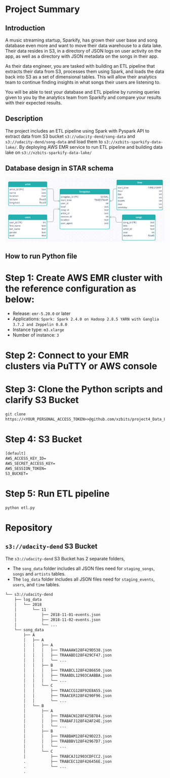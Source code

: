 # Project Summary
## Introduction
A music streaming startup, Sparkify, has grown their user base and song database even more and want to move their data 
warehouse to a data lake. Their data resides in S3, in a directory of JSON logs on user activity on the app, as well as
a directory with JSON metadata on the songs in their app.

As their data engineer, you are tasked with building an ETL pipeline that extracts their data from S3, processes them
using Spark, and loads the data back into S3 as a set of dimensional tables. This will allow their analytics team to
continue finding insights in what songs their users are listening to.

You will be able to test your database and ETL pipeline by running queries given to you by the analytics team from 
Sparkify and compare your results with their expected results.

## Description
The project includes an ETL pipeline using Spark with Pyspark API to extract data from S3 bucket
`s3://udacity-dend/song-data` and `s3://udacity-dend/song-data` and load them to `s3://xzbits-sparkify-data-lake/`.
By deploying AWS EMR service to run ETL pipeline and building data lake on `s3://xzbits-sparkify-data-lake/`

## Database design in STAR schema
![Sparkify_star_schema.PNG](project3_star_schema.png "sparkifydb STAR schema")

## How to run Python file
# Step 1: Create AWS EMR cluster with the reference configuration as below:
* Release: `emr-5.20.0` or later
* Applications: `Spark: Spark 2.4.0 on Hadoop 2.8.5 YARN with Ganglia 3.7.2 and Zeppelin 0.8.0`
* Instance type: `m3.xlarge`
* Number of instance: `3`

# Step 2: Connect to your EMR clusters via PuTTY or AWS console

# Step 3: Clone the Python scripts and clarify S3 Bucket
```commandline
git clone https://<YOUR_PERSONAL_ACCESS_TOKEN>>@github.com/xzbits/project4_Data_Lake_DE_ND.git
```

# Step 4: S3 Bucket
```buildoutcfg
[default]
AWS_ACCESS_KEY_ID=
AWS_SECRET_ACCESS_KEY=
AWS_SESSION_TOKEN=
S3_BUCKET=
```
# Step 5: Run ETL pipeline
```commandline
python etl.py
```

# Repository
## `s3://udacity-dend` S3 Bucket
The `s3://udacity-dend` S3 Bucket has 2 separate folders, 
* The `song_data` folder includes all JSON files need for `staging_songs`, `songs` and `artists` tables.
* The `log_data` folder includes all JSON files need for `staging_events`, `users`, and `time` tables.
```
└── s3://udacity-dend
    ├── log_data
    │   └── 2018
    │       └── 11
    │           ├── 2018-11-01-events.json
    │           ├── 2018-11-02-events.json
    │           └── ...
    └── song_data
        ├── A
        │   ├── A
        │   │   ├── A
        │   │   │   ├── TRAAAAW128F429D538.json
        │   │   │   ├── TRAAABD128F429CF47.json
        │   │   │   └── ...
        │   │   ├── B
        │   │   │   ├── TRAABCL128F4286650.json
        │   │   │   ├── TRAABDL12903CAABBA.json
        │   │   │   └── ...
        │   │   └── C
        │   │       ├── TRAACCG128F92E8A55.json
        │   │       ├── TRAACER128F4290F96.json
        │   │       └── ...
        │   └── B
        │       ├── A
        │       │   ├── TRABACN128F425B784.json
        │       │   ├── TRABAFJ128F42AF24E.json
        │       │   └── ...
        │       ├── B
        │       │   ├── TRABBAM128F429D223.json
        │       │   ├── TRABBBV128F42967D7.json
        │       │   └── ...
        │       └── C
        │           ├── TRABCAJ12903CDFCC2.json
        .           ├── TRABCEC128F426456E.json
        .           └── ...
		.
```
